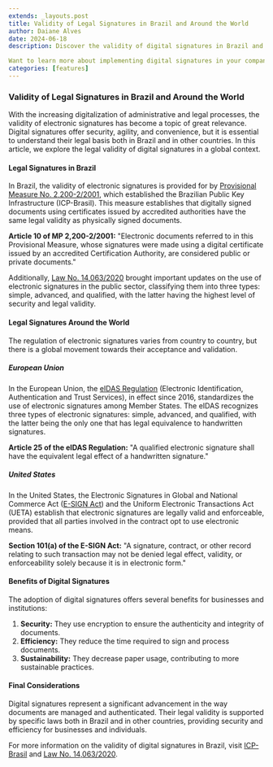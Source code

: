 ```yaml
---
extends: _layouts.post
title: Validity of Legal Signatures in Brazil and Around the World
author: Daiane Alves
date: 2024-06-18
description: Discover the validity of digital signatures in Brazil and around the world. This article explores the legal basis of electronic signatures, citing specific laws and highlighting the benefits of this technology for businesses and institutions. Understand how digitalization is transforming administrative and legal processes, providing more security, efficiency, and sustainability.

Want to learn more about implementing digital signatures in your company? Read on and transform document management in your organization today!
categories: [features]
---
```


### Validity of Legal Signatures in Brazil and Around the World

With the increasing digitalization of administrative and legal processes, the validity of electronic signatures has become a topic of great relevance. Digital signatures offer security, agility, and convenience, but it is essential to understand their legal basis both in Brazil and in other countries. In this article, we explore the legal validity of digital signatures in a global context.

#### Legal Signatures in Brazil

In Brazil, the validity of electronic signatures is provided for by [Provisional Measure No. 2,200-2/2001](https://www.planalto.gov.br/ccivil_03/MPV/Antigas_2001/2200-2.htm), which established the Brazilian Public Key Infrastructure (ICP-Brasil). This measure establishes that digitally signed documents using certificates issued by accredited authorities have the same legal validity as physically signed documents.

**Article 10 of MP 2,200-2/2001:**
"Electronic documents referred to in this Provisional Measure, whose signatures were made using a digital certificate issued by an accredited Certification Authority, are considered public or private documents."

Additionally, [Law No. 14,063/2020](https://www.planalto.gov.br/ccivil_03/_Ato2019-2022/2020/Lei/L14063.htm) brought important updates on the use of electronic signatures in the public sector, classifying them into three types: simple, advanced, and qualified, with the latter having the highest level of security and legal validity.

#### Legal Signatures Around the World

The regulation of electronic signatures varies from country to country, but there is a global movement towards their acceptance and validation.

##### European Union

In the European Union, the [eIDAS Regulation](https://eur-lex.europa.eu/legal-content/PT/TXT/?uri=CELEX%3A32014R0910) (Electronic Identification, Authentication and Trust Services), in effect since 2016, standardizes the use of electronic signatures among Member States. The eIDAS recognizes three types of electronic signatures: simple, advanced, and qualified, with the latter being the only one that has legal equivalence to handwritten signatures.

**Article 25 of the eIDAS Regulation:**
"A qualified electronic signature shall have the equivalent legal effect of a handwritten signature."

##### United States

In the United States, the Electronic Signatures in Global and National Commerce Act ([E-SIGN Act](https://www.congress.gov/bill/106th-congress/house-bill/1714)) and the Uniform Electronic Transactions Act (UETA) establish that electronic signatures are legally valid and enforceable, provided that all parties involved in the contract opt to use electronic means.

**Section 101(a) of the E-SIGN Act:**
"A signature, contract, or other record relating to such transaction may not be denied legal effect, validity, or enforceability solely because it is in electronic form."

#### Benefits of Digital Signatures

The adoption of digital signatures offers several benefits for businesses and institutions:

1. **Security:** They use encryption to ensure the authenticity and integrity of documents.
2. **Efficiency:** They reduce the time required to sign and process documents.
3. **Sustainability:** They decrease paper usage, contributing to more sustainable practices.

#### Final Considerations

Digital signatures represent a significant advancement in the way documents are managed and authenticated. Their legal validity is supported by specific laws both in Brazil and in other countries, providing security and efficiency for businesses and individuals.

For more information on the validity of digital signatures in Brazil, visit [ICP-Brasil](http://www.iti.gov.br/icp-brasil) and [Law No. 14,063/2020](https://www.in.gov.br/en/web/dou/-/lei-n-14.063-de-23-de-setembro-de-2020-279571035).